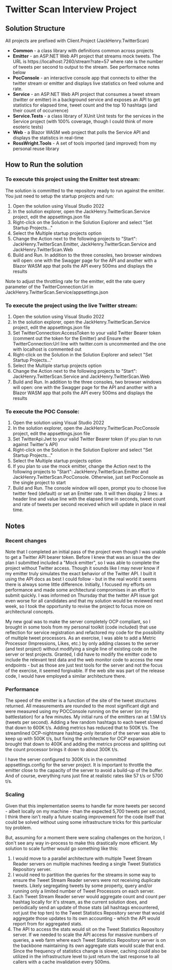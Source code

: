 # Twitter Scan Interview Project

## Solution Structure
All projects are prefixed with Client.Project (JackHenry.TwitterScan)
- **Common** - a class library with definitions common across projects
- **Emitter** - an ASP.NET Web API project that streams mock tweets. The URL is https://localhost:7260/stream?rate=57 
	where rate is the number of tweets per second to output to the stream. See performance notes below
- **PocConsole** - an interactive console app that connects to either the twitter stream or emitter and displays live statistics on feed volume and rate.
- **Service** - an ASP.NET Web API project that consumes a tweet stream (twitter or emitter) in a background service
	and exposes an API to get statistics for elapsed time, tweet count and the top 10 hashtags (and their count of occurrence)
- **Service.Tests** - a class library of XUnit Unit tests for the services in the Service project (with 100% coverage, though I could think of more esoteric tests)
- **Web** - a Blazor WASM web project that polls the Service API and displays the statistics in real-time
- **RossWright.Tools** - A set of tools imported (and improved) from my personal reuse library
	
## How to Run the solution

### To execute this project using the Emitter test stream:
The solution is committed to the repository ready to run against the emitter. You just need to setup the startup projects and run:

1. Open the solution using Visual Studio 2022
2. In the solution explorer, open the JackHenry.TwitterScan.Service project, edit the appsettings.json file
3. Right-click on the Solution in the Solution Explorer and select "Set Startup Projects..."
4. Select the Multiple startup projects option
5. Change the Action next to the following projects to "Start": JackHenry.TwitterScan.Emitter, JackHenry.TwitterScan.Service and JackHenry.TwitterScan.Web
6. Build and Run. In addition to the three consoles, two browser windows will open: 
		one with the Swagger page for the API and another with 
		a Blazor WASM app that polls the API every 500ms and displays the results 

Note to adjust the throttling rate for the emitter, edit the rate query parameter of the TwitterConnection:Url in JackHenry.TwitterScan.Service/appsettings.json

### To execute the project using the live Twitter stream:
1. Open the solution using Visual Studio 2022
2. In the solution explorer, open the JackHenry.TwitterScan.Service project, edit the appsettings.json file
3. Set TwitterConnection:AccessToken to your valid Twitter Bearer token (comment out the token for the Emitter) and
	Ensure the TwitterConnection:Url line with twitter.com is uncommented and the one with localhost is commented out
4. Right-click on the Solution in the Solution Explorer and select "Set Startup Projects..."
5. Select the Multiple startup projects option
6. Change the Action next to the following projects to "Start": JackHenry.TwitterScan.Service and JackHenry.TwitterScan.Web
7. Build and Run. In addition to the three consoles, two browser windows will open: one with the Swagger page for the API and another with a Blazor WASM app that polls the API every 500ms and displays the results 

### To execute the POC Console:
1. Open the solution using Visual Studio 2022
2. In the solution explorer, open the JackHenry.TwitterScan.PocConsole project, edit the appsettings.json file
3. Set TwitterApi:Jwt to your valid Twitter Bearer token (if you plan to run against Twitter's API)
4. Right-click on the Solution in the Solution Explorer and select "Set Startup Projects..."
5. Select the Multiple startup projects option
6. If you plan to use the mock emitter, change the Action next to the following projects to "Start": JackHenry.TwitterScan.Emitter and JackHenry.TwitterScan.PocConsole. Otherwise, just set PocConsole as the single project to start
7. Build and Run. The console window will open, prompt you to choose live twitter feed (default) or set an Emitter rate. It will then display 2 lines: a header line and value line with the elapsed time in seconds, tweet count and rate of tweets per second received which will update in place in real time.
	
## Notes

### Recent changes
Note that I completed an initial pass of the project even though I was unable to get a Twitter API bearer token. Before I knew that was an issue the dev plan I submitted included a "Mock emitter", so I was able to complete the project without Twitter access. Though it sounds like I may never know if my emitter truly simulates the exact behavior of the Twitter API. I built it using the API docs as best I could follow - but in the real world it seems there is always some little difference. Initially, I focused my efforts on performance and made some architectural compromises in an effort to submit quickly. I was informed on Thursday that the twitter API issue got even worse for all candidates and that my solution would be reviewed next week, so I took the opportunity to revise the project to focus more on architectural concepts. 

My new goal was to make the server completely OCP compliant, so I brought in some tools from my personal toolkit (code included) that use reflection for service registration and refactored my code for the possibility of multiple tweet processors. As an exercise, I was able to add a Metric Processor (Impressions, Likes, etc.) by only adding classes to the server (and test project) without modifying a single line of existing code on the server or test projects. Granted, I did have to modify the emitter code to include the relevant test data and the web monitor code to access the new endpoints - but as those are just test tools for the server and not the focus of the exercise, it seemed forgivable. If the web site was part of the release code, I would have employed a similar architecture there.

### Performance
The speed of the emitter is a function of the site of the tweet structures returned. All measurements are rounded to the most significant digit and were measured using my POCConsole running on the server (on my battlestation) for a few minutes. My initial runs of the emitters ran at 1.5M t/s (tweets per second). Adding a few random hashtags to each tweet slowed that down to 600K t/s. Adding metrics has reduced that to 500K t/s. The streamlined OCP-nightmare hashtag-only iteration of the server was able to keep up with 500K t/s, but fixing the architecture for OCP expansion brought that down to 400K and adding the metrics process and splitting out the count processor brings it down to about 300K t/s. 

I have the server configured to 300K t/s in the committed appsettings.config for the server project. It is important to throttle the emitter close to the capacity of the server to avoid a build-up of the buffer. And of course, everything runs just fine at realistic rates like 57 t/s or 5700 t/s.

### Scaling
Given that this implementation seems to handle far more tweets per second - albeit locally on my machine - than the expected 5,700 tweets per second, I think there isn't really a future scaling improvement for the code itself that could be solved without using some infrastructure tricks for this particular toy problem. 

But, assuming for a moment there were scaling challenges on the horizon, I don't see any way in-process to make this drastically more efficient. My solution to scale further would go something like this: 
1. I would move to a parallel architecture with multiple Tweet Stream Reader servers on multiple machines feeding a single Tweet Statistics Repository server.
2. I would need to partition the queries for the streams in some way to ensure the Tweet Stream Reader servers were not receiving duplicate tweets. Likely segregating tweets by some property, query and/or running only a limited number of Tweet Processors on each server.
3. Each Tweet Stream Reader server would aggregate count and count per hashtag locally for it's stream, as the current solution does, and periodically send an update of those stats (all hashtags encountered, not just the top ten) to the Tweet Statistics Repository server that would aggregate those updates to its own accounting - which the API would report from for aggregated stats.
4. The API to access the stats would sit on the Tweet Statistics Repository server. If we needed to scale the API access for massive numbers of queries, a web farm where each Tweet Statistics Repository server is on the backbone maintaining its own aggregate stats would scale that end. Since the frequency of statistics change is slower, caching could also be utilized in the infrastructure level to just return the last response to all callers with a cache invalidation every 500ms.

